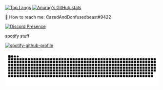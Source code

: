 [![Top Langs](https://github-readme-stats.vercel.app/api/top-langs/?username=666TranZit666)](https://github.com/anuraghazra/github-readme-stats)
[![Anurag's GitHub stats](https://github-readme-stats.vercel.app/api?username=666TranZit666)](https://github.com/anuraghazra/github-readme-stats)


💬 How to reach me: CazedAndDonfusedbeast#9422

[![Discord Presence](https://lanyard.cnrad.dev/api/606536082783469587?theme=dark&bg=ff9ba1)](https://discord.com/users/606536082783469587)

spotify stuff

[![spotify-github-profile](https://spotify-github-profile.vercel.app/api/view?uid=48demyqytcv8p4eekgjosqw0z&cover_image=true&theme=default&show_offline=true&bar_color_cover=true)](https://spotify-github-profile.vercel.app/api/view?uid=48demyqytcv8p4eekgjosqw0z&redirect=true)

<picture>
  <source media="(prefers-color-scheme: dark)" srcset="https://raw.githubusercontent.com/666TranZit666/666TranZit666/main/github-user-contribution.svg">
  <source media="(prefers-color-scheme: light)" srcset="https://raw.githubusercontent.com/666TranZit666/666TranZit666/main/github-user-contribution.svg">
  <img alt="github contribution grid snake animation" src="https://raw.githubusercontent.com/666TranZit666/666TranZit666/main/github-user-contribution.svg">
</picture>

<!--
**666TranZit666/666TranZit666** is a ✨ _special_ ✨ repository because its `README.md` (this file) appears on your GitHub profile.

Here are some ideas to get you started:

- 🔭 I’m currently working on ...
- 🌱 I’m currently learning ...
- 👯 I’m looking to collaborate on ...
- 🤔 I’m looking for help with ...
- 💬 Ask me about ...
- 📫 How to reach me: ...
- 😄 Pronouns: ...
- ⚡ Fun fact: ...
-->
